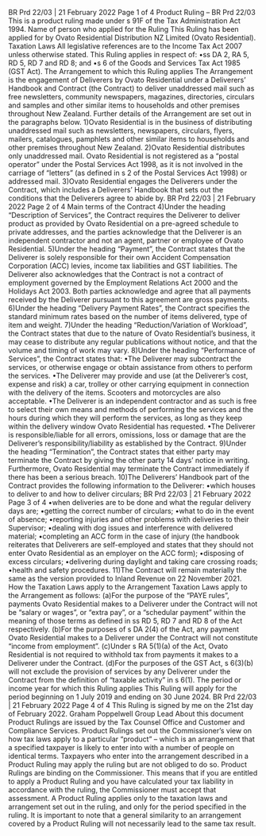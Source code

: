 BR Prd 22/03 | 21 February 2022 Page 1 of 4 Product Ruling – BR Prd 22/03 This is a product ruling made under s 91F of the Tax Administration Act 1994. Name of person who applied for the Ruling This Ruling has been applied for by Ovato Residential Distribution NZ Limited (Ovato Residential). Taxation Laws All legislative references are to the Income Tax Act 2007 unless otherwise stated. This Ruling applies in respect of: •ss DA 2, RA 5, RD 5, RD 7 and RD 8; and •s 6 of the Goods and Services Tax Act 1985 (GST Act). The Arrangement to which this Ruling applies The Arrangement is the engagement of Deliverers by Ovato Residential under a Deliverers’ Handbook and Contract (the Contract) to deliver unaddressed mail such as free newsletters, community newspapers, magazines, directories, circulars and samples and other similar items to households and other premises throughout New Zealand. Further details of the Arrangement are set out in the paragraphs below. 1)Ovato Residential is in the business of distributing unaddressed mail such as newsletters, newspapers, circulars, flyers, mailers, catalogues, pamphlets and other similar items to households and other premises throughout New Zealand. 2)Ovato Residential distributes only unaddressed mail. Ovato Residential is not registered as a “postal operator” under the Postal Services Act 1998, as it is not involved in the carriage of “letters” (as defined in s 2 of the Postal Services Act 1998) or addressed mail. 3)Ovato Residential engages the Deliverers under the Contract, which includes a Deliverers’ Handbook that sets out the conditions that the Deliverers agree to abide by. BR Prd 22/03 | 21 February 2022 Page 2 of 4 Main terms of the Contract 4)Under the heading “Description of Services”, the Contract requires the Deliverer to deliver product as provided by Ovato Residential on a pre-agreed schedule to private addresses, and the parties acknowledge that the Deliverer is an independent contractor and not an agent, partner or employee of Ovato Residential. 5)Under the heading “Payment”, the Contract states that the Deliverer is solely responsible for their own Accident Compensation Corporation (ACC) levies, income tax liabilities and GST liabilities. The Deliverer also acknowledges that the Contract is not a contract of employment governed by the Employment Relations Act 2000 and the Holidays Act 2003. Both parties acknowledge and agree that all payments received by the Deliverer pursuant to this agreement are gross payments. 6)Under the heading “Delivery Payment Rates”, the Contract specifies the standard minimum rates based on the number of items delivered, type of item and weight. 7)Under the heading “Reduction/Variation of Workload”, the Contract states that due to the nature of Ovato Residential’s business, it may cease to distribute any regular publications without notice, and that the volume and timing of work may vary. 8)Under the heading “Performance of Services”, the Contract states that: •The Deliverer may subcontract the services, or otherwise engage or obtain assistance from others to perform the services. •The Deliverer may provide and use (at the Deliverer’s cost, expense and risk) a car, trolley or other carrying equipment in connection with the delivery of the items. Scooters and motorcycles are also acceptable. •The Deliverer is an independent contractor and as such is free to select their own means and methods of performing the services and the hours during which they will perform the services, as long as they keep within the delivery window Ovato Residential has requested. •The Deliverer is responsible/liable for all errors, omissions, loss or damage that are the Deliverer’s responsibility/liability as established by the Contract. 9)Under the heading “Termination”, the Contract states that either party may terminate the Contract by giving the other party 14 days’ notice in writing. Furthermore, Ovato Residential may terminate the Contract immediately if there has been a serious breach. 10)The Deliverers’ Handbook part of the Contract provides the following information to the Deliverer: •which houses to deliver to and how to deliver circulars; BR Prd 22/03 | 21 February 2022 Page 3 of 4 •when deliveries are to be done and what the regular delivery days are; •getting the correct number of circulars; •what to do in the event of absence; •reporting injuries and other problems with deliveries to their Supervisor; •dealing with dog issues and interference with delivered material; •completing an ACC form in the case of injury (the handbook reiterates that Deliverers are self-employed and states that they should not enter Ovato Residential as an employer on the ACC form); •disposing of excess circulars; •delivering during daylight and taking care crossing roads; •health and safety procedures. 11)The Contract will remain materially the same as the version provided to Inland Revenue on 22 November 2021. How the Taxation Laws apply to the Arrangement Taxation Laws apply to the Arrangement as follows: (a)For the purpose of the “PAYE rules”, payments Ovato Residential makes to a Deliverer under the Contract will not be “salary or wages”, or “extra pay”, or a “schedular payment” within the meaning of those terms as defined in ss RD 5, RD 7 and RD 8 of the Act respectively. (b)For the purposes of s DA 2(4) of the Act, any payment Ovato Residential makes to a Deliverer under the Contract will not constitute “income from employment”. (c)Under s RA 5(1)(a) of the Act, Ovato Residential is not required to withhold tax from payments it makes to a Deliverer under the Contract. (d)For the purposes of the GST Act, s 6(3)(b) will not exclude the provision of services by any Deliverer under the Contract from the definition of “taxable activity” in s 6(1). The period or income year for which this Ruling applies This Ruling will apply for the period beginning on 1 July 2019 and ending on 30 June 2024. BR Prd 22/03 | 21 February 2022 Page 4 of 4 This Ruling is signed by me on the 21st day of February 2022. Graham Poppelwell Group Lead About this document Product Rulings are issued by the Tax Counsel Office and Customer and Compliance Services. Product Rulings set out the Commissioner’s view on how tax laws apply to a particular “product” – which is an arrangement that a specified taxpayer is likely to enter into with a number of people on identical terms. Taxpayers who enter into the arrangement described in a Product Ruling may apply the ruling but are not obliged to do so. Product Rulings are binding on the Commissioner. This means that if you are entitled to apply a Product Ruling and you have calculated your tax liability in accordance with the ruling, the Commissioner must accept that assessment. A Product Ruling applies only to the taxation laws and arrangement set out in the ruling, and only for the period specified in the ruling. It is important to note that a general similarity to an arrangement covered by a Product Ruling will not necessarily lead to the same tax result.